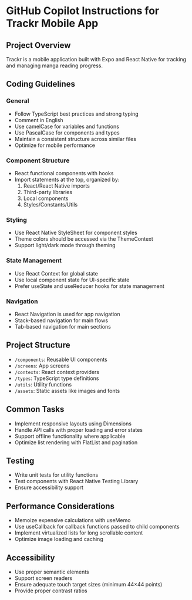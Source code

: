 # GitHub Copilot Instructions for Trackr Mobile App

## Project Overview
Trackr is a mobile application built with Expo and React Native for tracking and managing manga reading progress.

## Coding Guidelines

### General
- Follow TypeScript best practices and strong typing
- Comment in English
- Use camelCase for variables and functions
- Use PascalCase for components and types
- Maintain a consistent structure across similar files
- Optimize for mobile performance

### Component Structure
- React functional components with hooks
- Import statements at the top, organized by:
    1. React/React Native imports
    2. Third-party libraries
    3. Local components
    4. Styles/Constants/Utils

### Styling
- Use React Native StyleSheet for component styles
- Theme colors should be accessed via the ThemeContext
- Support light/dark mode through theming

### State Management
- Use React Context for global state
- Use local component state for UI-specific state
- Prefer useState and useReducer hooks for state management

### Navigation
- React Navigation is used for app navigation
- Stack-based navigation for main flows
- Tab-based navigation for main sections

## Project Structure
- `/components`: Reusable UI components
- `/screens`: App screens
- `/contexts`: React context providers
- `/types`: TypeScript type definitions
- `/utils`: Utility functions
- `/assets`: Static assets like images and fonts

## Common Tasks
- Implement responsive layouts using Dimensions
- Handle API calls with proper loading and error states
- Support offline functionality where applicable
- Optimize list rendering with FlatList and pagination

## Testing
- Write unit tests for utility functions
- Test components with React Native Testing Library
- Ensure accessibility support

## Performance Considerations
- Memoize expensive calculations with useMemo
- Use useCallback for callback functions passed to child components
- Implement virtualized lists for long scrollable content
- Optimize image loading and caching

## Accessibility
- Use proper semantic elements
- Support screen readers
- Ensure adequate touch target sizes (minimum 44×44 points)
- Provide proper contrast ratios